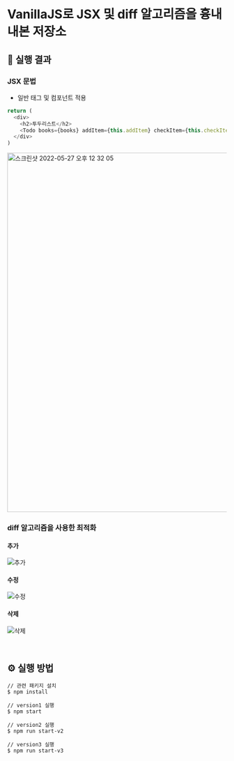 # VanillaJS로 JSX 및 diff 알고리즘을 흉내내본 저장소

## 👀 실행 결과

### JSX 문법

- 일반 태그 및 컴포넌트 적용

```ts
return (
  <div>
    <h2>투두리스트</h2>
    <Todo books={books} addItem={this.addItem} checkItem={this.checkItem} removeItem={this.removeItem} />
  </div>
)
```

<img width="825" alt="스크린샷 2022-05-27 오후 12 32 05" src="https://user-images.githubusercontent.com/53927959/170624148-23085f0d-26b1-41e9-a9b1-64c640118782.png">

</br>

### diff 알고리즘을 사용한 최적화

#### 추가

![추가](https://user-images.githubusercontent.com/53927959/170624334-b03d0fef-c4be-4fef-8795-384ac73bf240.gif)


#### 수정

![수정](https://user-images.githubusercontent.com/53927959/170624517-5e5fd377-fd80-4a22-99b3-ca1d34443b2c.gif)

#### 삭제

![삭제](https://user-images.githubusercontent.com/53927959/170624635-e0324cb2-3ecb-49ed-ab71-a5029a775ca8.gif)

<br>

## ⚙️ 실행 방법

```
// 관련 패키지 설치
$ npm install

// version1 실행
$ npm start

// version2 실행
$ npm run start-v2

// version3 실행
$ npm run start-v3
```